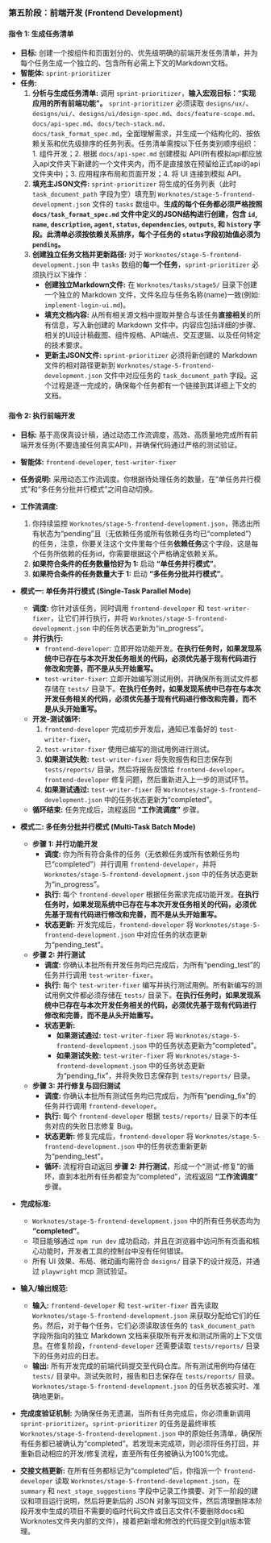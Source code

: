 ### **第五阶段：前端开发 (Frontend Development)**

#### **指令 1: 生成任务清单**

* **目标:** 创建一个按组件和页面划分的、优先级明确的前端开发任务清单，并为每个任务生成一个独立的、包含所有必需上下文的Markdown文档。
* **智能体:** `sprint-prioritizer`
* **任务:**
  1. **分析与生成任务清单:** 调用 `sprint-prioritizer`，**输入宏观目标：“实现应用的所有前端功能”。** `sprint-prioritizer` 必须读取 `designs/ux/`、`designs/ui/`、`designs/ui/design-spec.md`、`docs/feature-scope.md`、`docs/api-spec.md`、`docs/tech-stack.md`、`docs/task_format_spec.md`，全面理解需求，并生成一个结构化的、按依赖关系和优先级排序的任务列表。任务清单需按以下任务类别顺序组织：1. 组件开发；2. 根据 `docs/api-spec.md` 创建模拟 API(所有模拟api都应放入api文件夹下新建的一个文件夹内，而不是直接放在预留给正式api的api文件夹中)；3. 应用程序布局和页面开发；4. 将 UI 连接到模拟 API。
  2. **填充主JSON文件:** `sprint-prioritizer` 将生成的任务列表（此时 `task_document_path` 字段为空）填充到 `Worknotes/stage-5-frontend-development.json` 文件的 `tasks` 数组中。**生成的每个任务都必须严格按照 `docs/task_format_spec.md` 文件中定义的JSON结构进行创建，包含 `id`, `name`, `description`, `agent`, `status`, `dependencies`, `outputs`, 和 `history` 字段。此清单必须按依赖关系排序，每个子任务的 `status`字段初始值必须为 `pending`。**
  3. **创建独立任务文档并更新路径:** 对于 `Worknotes/stage-5-frontend-development.json` 中 `tasks` 数组的**每一个任务**，`sprint-prioritizer` 必须执行以下操作：
     * **创建独立Markdown文件:** 在 `Worknotes/tasks/stage5/` 目录下创建一个独立的 Markdown 文件，文件名应与任务名称(name)一致(例如: `implement-login-ui.md`)。
     * **填充文档内容:** 从所有相关源文档中提取并整合与该任务**直接相关**的所有信息，写入新创建的 Markdown 文件中。内容应包括详细的步骤、相关的UI设计稿截图、组件规格、API端点、交互逻辑、以及任何特定的技术要求。
     * **更新主JSON文件:** `sprint-prioritizer` 必须将新创建的 Markdown 文件的相对路径更新到 `Worknotes/stage-5-frontend-development.json` 文件中对应任务的 `task_document_path` 字段。这个过程是逐一完成的，确保每个任务都有一个链接到其详细上下文的文档。

#### **指令 2: 执行前端开发**

* **目标:** 基于高保真设计稿，通过动态工作流调度，高效、高质量地完成所有前端开发任务(不要连接任何真实API)，并确保代码通过严格的测试验证。
* **智能体:** `frontend-developer`, `test-writer-fixer`
* **任务说明:** 采用动态工作流调度。你根据待处理任务的数量，在“单任务并行模式”和“多任务分批并行模式”之间自动切换。

* **工作流调度:**
  1. 你持续监控 `Worknotes/stage-5-frontend-development.json`，筛选出所有状态为“pending”且（无依赖任务或所有依赖任务均已“completed”）的任务，注意，你要关注这个文件里每个任务**依赖任务**这个字段，这是每个任务所依赖的任务id，你需要根据这个严格确定依赖关系。
  2. **如果符合条件的任务数量恰好为 1:** 启动 **“单任务并行模式”**。
  3. **如果符合条件的任务数量大于 1:** 启动 **“多任务分批并行模式”**。

* **模式一: 单任务并行模式 (Single-Task Parallel Mode)**
  * **调度:** 你针对该任务，同时调用 `frontend-developer` 和 `test-writer-fixer`，让它们并行执行，并将 `Worknotes/stage-5-frontend-development.json` 中的任务状态更新为“in_progress”。
  * **并行执行:**
    * `frontend-developer`: 立即开始功能开发。**在执行任务时，如果发现系统中已存在与本次开发任务相关的代码，必须优先基于现有代码进行修改和完善，而不是从头开始重写。**
    * `test-writer-fixer`: 立即开始编写测试用例，并确保所有测试文件都存储在 `tests/` 目录下。**在执行任务时，如果发现系统中已存在与本次开发任务相关的代码，必须优先基于现有代码进行修改和完善，而不是从头开始重写。**
  * **开发-测试循环:**
    1. `frontend-developer` 完成初步开发后，通知已准备好的 `test-writer-fixer`。
    2. `test-writer-fixer` 使用已编写的测试用例进行测试。
    3. **如果测试失败:** `test-writer-fixer` 将失败报告和日志保存到 `tests/reports/` 目录，然后将报告反馈给 `frontend-developer`。`frontend-developer` 修复问题，然后重新进入上一步的测试环节。
    4. **如果测试通过:** `test-writer-fixer` 将 `Worknotes/stage-5-frontend-development.json` 中的任务状态更新为“completed”。
  * **循环结束:** 任务完成后，流程返回 **“工作流调度”** 步骤。

* **模式二: 多任务分批并行模式 (Multi-Task Batch Mode)**
  * **步骤 1: 并行功能开发**
    * **调度:** 你为所有符合条件的任务（无依赖任务或所有依赖任务均已“completed”）并行调用 `frontend-developer`，并将 `Worknotes/stage-5-frontend-development.json` 中的任务状态更新为“in_progress”。
    * **执行:** 每个 `frontend-developer` 根据任务需求完成功能开发。**在执行任务时，如果发现系统中已存在与本次开发任务相关的代码，必须优先基于现有代码进行修改和完善，而不是从头开始重写。**
    * **状态更新:** 开发完成后，`frontend-developer` 将 `Worknotes/stage-5-frontend-development.json` 中对应任务的状态更新为“pending_test”。
  * **步骤 2: 并行测试**
    * **调度:** 你确认本批所有开发任务均已完成后，为所有“pending_test”的任务并行调用 `test-writer-fixer`。
    * **执行:** 每个 `test-writer-fixer` 编写并执行测试用例。所有新编写的测试用例文件都必须存储在 `tests/` 目录下。**在执行任务时，如果发现系统中已存在与本次开发任务相关的代码，必须优先基于现有代码进行修改和完善，而不是从头开始重写。**
    * **状态更新:**
      * **如果测试通过:** `test-writer-fixer` 将 `Worknotes/stage-5-frontend-development.json` 中的任务状态更新为“completed”。
      * **如果测试失败:** `test-writer-fixer` 将 `Worknotes/stage-5-frontend-development.json` 中的任务状态更新为“pending_fix”，并将失败日志保存到 `tests/reports/` 目录。
  * **步骤 3: 并行修复与回归测试**
    * **调度:** 你确认本批所有测试任务均已完成后，为所有“pending_fix”的任务并行调用 `frontend-developer`。
    * **执行:** 每个 `frontend-developer` 根据 `tests/reports/` 目录下的本任务对应的失败日志修复 Bug。
    * **状态更新:** 修复完成后，`frontend-developer` 将 `Worknotes/stage-5-frontend-development.json` 中的任务状态重新更新为“pending_test”。
    * **循环:** 流程将自动返回 **步骤 2: 并行测试**，形成一个“测试-修复”的循环，直到本批所有任务都变为“completed”，流程返回 **“工作流调度”** 步骤。

* **完成标准:**
  * `Worknotes/stage-5-frontend-development.json` 中的所有任务状态均为 **“completed”**。
  * 项目能够通过 `npm run dev` 成功启动，并且在浏览器中访问所有页面和核心功能时，开发者工具的控制台中没有任何错误。
  * 所有 UI 效果、布局、微动画均需符合 `designs/` 目录下的设计规范，并通过 `playwright` mcp 测试验证。

* **输入/输出规范:**
  * **输入:** `frontend-developer` 和 `test-writer-fixer` 首先读取 `Worknotes/stage-5-frontend-development.json` 来获取分配给它们的任务。然后，对于每个任务，它们必须读取该任务的 `task_document_path` 字段所指向的独立 Markdown 文档来获取所有开发和测试所需的上下文信息。在修复阶段，`frontend-developer` 还需要读取 `tests/reports/` 目录下的任务对应的日志。
  * **输出:** 所有开发完成的前端代码提交至代码仓库。所有测试用例均存储在 `tests/` 目录中。测试失败时，报告和日志保存在 `tests/reports/` 目录。`Worknotes/stage-5-frontend-development.json` 的任务状态被实时、准确地更新。

* **完成度验证机制:** 为确保任务无遗漏，当所有任务完成后，你必须重新调用 `sprint-prioritizer`。`sprint-prioritizer` 的任务是最终审核 `Worknotes/stage-5-frontend-development.json` 中的原始任务清单，确保所有任务都已被确认为“completed”。若发现未完成项，则必须将任务打回，并重新启动相应的开发/修复流程，直至所有任务被确认为100%完成。

* **交接文档更新:** 在所有任务都标记为“completed”后，你指派一个 `frontend-developer` 读取 `Worknotes/stage-5-frontend-development.json`，在 `summary` 和 `next_stage_suggestions` 字段中记录工作摘要、对下一阶段的建议和项目运行说明，然后将更新后的 JSON 对象写回文件，然后清理删除本阶段开发中生成的项目不需要的临时代码文件或日志文件(不要删除docs和Worknotes文件夹内部的文件)，接着把新增和修改的代码提交到git版本管理。